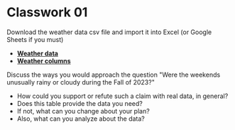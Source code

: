 # Classwork 01

Download the weather data csv file and import it into Excel (or Google Sheets if you must)

- **[Weather data](../data/weather-daylight.csv)**
- **[Weather columns](../data/weather-columns.md)**

Discuss the ways you would approach the question "Were the weekends unusually rainy or cloudy during the Fall of 2023?"

- How could you support or refute such a claim with real data, in general?
- Does this table provide the data you need?
- If not, what can you change about your plan?
- Also, what can you analyze about the data?
